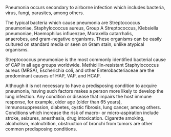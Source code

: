 Pneumonia occurs secondary to airborne infection which includes bacteria, virus, fungi, parasites, among others.

The typical bacteria which cause pneumonia are Streptococcus pneumoniae, Staphylococcus aureus, Group A Streptococcus, Klebsiella pneumoniae, Haemophilus influenzae, Moraxella catarrhalis, anaerobes, and gram-negative organisms. These organisms can be easily cultured on standard media or seen on Gram stain, unlike atypical organisms.

Streptococcus pneumoniae is the most commonly identified bacterial cause of CAP in all age groups worldwide. Methicillin-resistant Staphylococcus aureus (MRSA), Escherichia coli, and other Enterobacteriaceae are the predominant causes of HAP, VAP, and HCAP.

Although it is not necessary to have a predisposing condition to acquire pneumonia, having such factors makes a person more likely to develop the lung infection. Any condition or disease that impairs the host immune response, for example, older age (older than 65 years), immunosuppression, diabetes, cystic fibrosis, lung cancer, among others. Conditions which increase the risk of macro- or micro-aspiration include stroke, seizures, anesthesia, drug intoxication. Cigarette smoking, alcoholism, malnutrition, obstruction of bronchi from tumors are other common predisposing conditions.